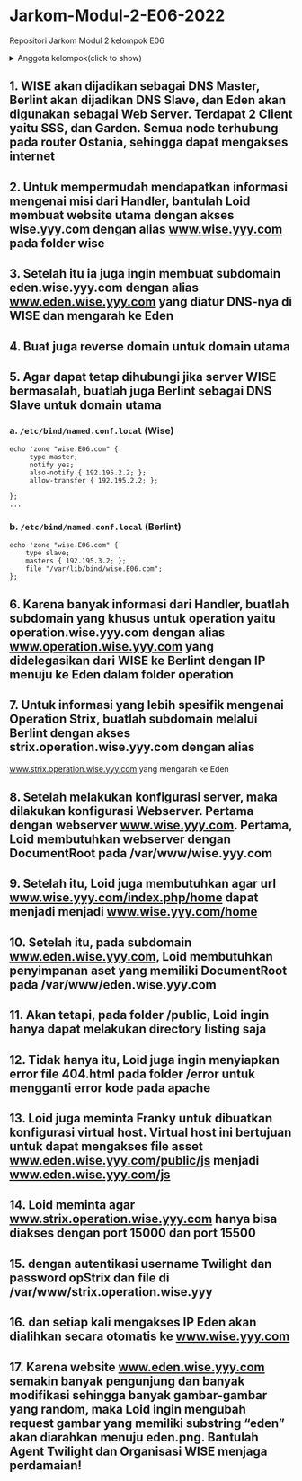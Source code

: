 # Jarkom-Modul-2-E06-2022

Repositori Jarkom Modul 2 kelompok E06

<details><summary>Anggota kelompok(click to show)</summary>
<p>

### Kelompok E06 :
1. Billy Brianto            5025201080  
2. Atha Dzaky Hidayanto    5025201269 
3. Naily Khairiya            5025201244
</p>
</details>

## 1. WISE akan dijadikan sebagai DNS Master, Berlint akan dijadikan DNS Slave, dan Eden akan digunakan sebagai Web Server. Terdapat 2 Client yaitu SSS, dan Garden. Semua node terhubung pada router Ostania, sehingga dapat mengakses internet 

## 2. Untuk mempermudah mendapatkan informasi mengenai misi dari Handler, bantulah Loid membuat website utama dengan akses wise.yyy.com dengan alias www.wise.yyy.com pada folder wise 

## 3. Setelah itu ia juga ingin membuat subdomain eden.wise.yyy.com dengan alias www.eden.wise.yyy.com yang diatur DNS-nya di WISE dan mengarah ke Eden 

## 4. Buat juga reverse domain untuk domain utama 

## 5. Agar dapat tetap dihubungi jika server WISE bermasalah, buatlah juga Berlint sebagai DNS Slave untuk domain utama

### a. `/etc/bind/named.conf.local` (Wise)
```
echo 'zone "wise.E06.com" {
     type master;
     notify yes;
     also-notify { 192.195.2.2; };
     allow-transfer { 192.195.2.2; };

};
...
```

### b. `/etc/bind/named.conf.local` (Berlint)
```
echo 'zone "wise.E06.com" {
    type slave;
    masters { 192.195.3.2; };
    file "/var/lib/bind/wise.E06.com";
};
```

## 6. Karena banyak informasi dari Handler, buatlah subdomain yang khusus untuk operation yaitu operation.wise.yyy.com dengan alias www.operation.wise.yyy.com yang didelegasikan dari WISE ke Berlint dengan IP menuju ke Eden dalam folder operation 

## 7. Untuk informasi yang lebih spesifik mengenai Operation Strix, buatlah subdomain melalui Berlint dengan akses strix.operation.wise.yyy.com dengan alias
www.strix.operation.wise.yyy.com yang mengarah ke Eden 

## 8. Setelah melakukan konfigurasi server, maka dilakukan konfigurasi Webserver. Pertama dengan webserver www.wise.yyy.com. Pertama, Loid membutuhkan webserver dengan DocumentRoot pada /var/www/wise.yyy.com

## 9. Setelah itu, Loid juga membutuhkan agar url www.wise.yyy.com/index.php/home dapat menjadi menjadi www.wise.yyy.com/home 

## 10. Setelah itu, pada subdomain www.eden.wise.yyy.com, Loid membutuhkan penyimpanan aset yang memiliki DocumentRoot pada /var/www/eden.wise.yyy.com 

## 11. Akan tetapi, pada folder /public, Loid ingin hanya dapat melakukan directory listing saja 

## 12. Tidak hanya itu, Loid juga ingin menyiapkan error file 404.html pada folder /error untuk mengganti error kode pada apache 

## 13. Loid juga meminta Franky untuk dibuatkan konfigurasi virtual host. Virtual host ini bertujuan untuk dapat mengakses file asset www.eden.wise.yyy.com/public/js menjadi www.eden.wise.yyy.com/js 

## 14. Loid meminta agar www.strix.operation.wise.yyy.com hanya bisa diakses dengan port 15000 dan port 15500 

## 15. dengan autentikasi username Twilight dan password opStrix dan file di /var/www/strix.operation.wise.yyy 

## 16. dan setiap kali mengakses IP Eden akan dialihkan secara otomatis ke www.wise.yyy.com 

## 17. Karena website www.eden.wise.yyy.com semakin banyak pengunjung dan banyak modifikasi sehingga banyak gambar-gambar yang random, maka Loid ingin mengubah request gambar yang memiliki substring “eden” akan diarahkan menuju eden.png. Bantulah Agent Twilight dan Organisasi WISE menjaga perdamaian! 
